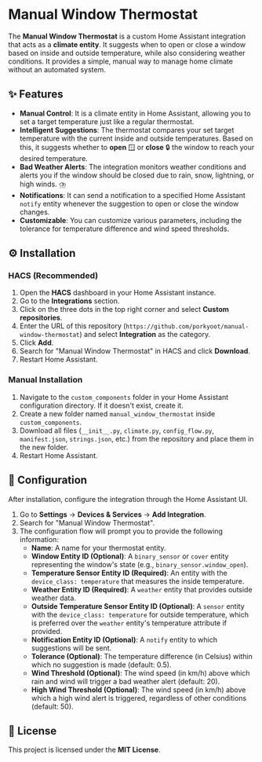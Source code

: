 # Manual Window Thermostat

The **Manual Window Thermostat** is a custom Home Assistant integration that acts as a **climate entity**. It suggests when to open or close a window based on inside and outside temperature, while also considering weather conditions. It provides a simple, manual way to manage home climate without an automated system.

## ✨ Features

* **Manual Control**: It is a climate entity in Home Assistant, allowing you to set a target temperature just like a regular thermostat.
* **Intelligent Suggestions**: The thermostat compares your set target temperature with the current inside and outside temperatures. Based on this, it suggests whether to **open** 🪟 or **close** 🔒 the window to reach your desired temperature.
* **Bad Weather Alerts**: The integration monitors weather conditions and alerts you if the window should be closed due to rain, snow, lightning, or high winds. ⛈️
* **Notifications**: It can send a notification to a specified Home Assistant `notify` entity whenever the suggestion to open or close the window changes.
* **Customizable**: You can customize various parameters, including the tolerance for temperature difference and wind speed thresholds.

## ⚙️ Installation

### HACS (Recommended)

1.  Open the **HACS** dashboard in your Home Assistant instance.
2.  Go to the **Integrations** section.
3.  Click on the three dots in the top right corner and select **Custom repositories**.
4.  Enter the URL of this repository (`https://github.com/porkyoot/manual-window-thermostat`) and select **Integration** as the category.
5.  Click **Add**.
6.  Search for "Manual Window Thermostat" in HACS and click **Download**.
7.  Restart Home Assistant.

### Manual Installation

1.  Navigate to the `custom_components` folder in your Home Assistant configuration directory. If it doesn't exist, create it.
2.  Create a new folder named `manual_window_thermostat` inside `custom_components`.
3.  Download all files (`__init__.py`, `climate.py`, `config_flow.py`, `manifest.json`, `strings.json`, etc.) from the repository and place them in the new folder.
4.  Restart Home Assistant.

## 🔧 Configuration

After installation, configure the integration through the Home Assistant UI.

1.  Go to **Settings** -> **Devices & Services** -> **Add Integration**.
2.  Search for "Manual Window Thermostat".
3.  The configuration flow will prompt you to provide the following information:
    * **Name**: A name for your thermostat entity.
    * **Window Entity ID (Optional)**: A `binary_sensor` or `cover` entity representing the window's state (e.g., `binary_sensor.window_open`).
    * **Temperature Sensor Entity ID (Required)**: An entity with the `device_class: temperature` that measures the inside temperature.
    * **Weather Entity ID (Required)**: A `weather` entity that provides outside weather data.
    * **Outside Temperature Sensor Entity ID (Optional)**: A `sensor` entity with the `device_class: temperature` for outside temperature, which is preferred over the `weather` entity's temperature attribute if provided.
    * **Notification Entity ID (Optional)**: A `notify` entity to which suggestions will be sent.
    * **Tolerance (Optional)**: The temperature difference (in Celsius) within which no suggestion is made (default: 0.5).
    * **Wind Threshold (Optional)**: The wind speed (in km/h) above which rain and wind will trigger a bad weather alert (default: 20).
    * **High Wind Threshold (Optional)**: The wind speed (in km/h) above which a high wind alert is triggered, regardless of other conditions (default: 50).

## 📄 License

This project is licensed under the **MIT License**.